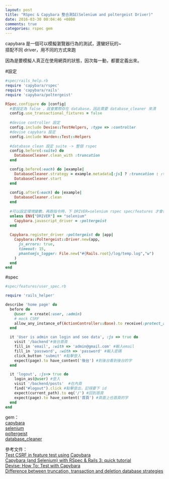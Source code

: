 ```yaml
---
layout: post
title: "RSpec & Capybara 整合測試(Selenium and poltergeist Driver)"
date: 2016-03-30 00:04:46 +0800
comments: true
categories: rspec gem
---
```

capybara 是一個可以模擬瀏覽器行為的測試，還蠻好玩的~  
搭配不同 driver，用不同的方式來跑

<!-- more -->

因為是要模擬人真正在使用網頁的狀態，因次每一動，都要定義出來。

#設定
```ruby
#spec/rails_help.rb
require 'capybara/rspec'
require 'capybara/rails'
require 'capybara/poltergeist'

RSpec.configure do |config|
  #要設定為 false ，就會實際存在 database，因此需要 database_cleaner 來清
  config.use_transactional_fixtures = false
  
  #devise controller 設定
  config.include Devise::TestHelpers, :type => :controller
  #devise capybara 設定
  config.include Warden::Test::Helpers
  
  #database_clean 設定 suite -> 整個 rspec
  config.before(:suite) do
    DatabaseCleaner.clean_with :truncation
  end

  config.before(:each) do |example|
    DatabaseCleaner.strategy = example.metadata[:js] ? :truncation : :transaction
    DatabaseCleaner.start
  end
 
  config.after(:each) do |example|
    DatabaseCleaner.clean
  end
  
  #可以設定環境變數，再跑指令時，下 DRIVER=selenium rspec spec/features 才會使用預設 :rack_test 跑，但沒有支援 js 因此才需要用到 selenium(跑瀏覽器)，poltergeist(跑console)
  unless ENV["DRIVER"] == "selenium"
    Capybara.javascript_driver = :poltergeist
  end
  
  Capybara.register_driver :poltergeist do |app|
    Capybara::Poltergeist::Driver.new(app,
      js_errors: true,
      timeout: 15,
      phantomjs_logger: File.new("#{Rails.root}/log/temp.log","w")
    )
  end
end
```


#spec

```ruby
#spec/features/user_spec.rb

require 'rails_helper'

describe 'home page' do
  before do
    @user  = create(:user, :admin)
    # mock CSRF 
    allow_any_instance_of(ActionController::Base).to receive(:protect_against_forgery?).and_return(true)
  end

  it 'User is admin can login and see data', :js => true do
    visit '/backend'#後台首頁
    fill_in 'email', :with => 'admin@gmail.com' #輸入email
    fill_in 'password', :with => 'password' #輸入密碼
    click_button 'submit' #點擊登入
    expect(page).to have_content('後台') #到後台看到後台的字
  end

  it 'logout', :js=> true do
    login_as(@user) #登入
    visit '/backend/posts'  #在內頁
    find("#logout").click #點擊登出，記得要下 id
    expect(current_path).to eq('/') #回到首頁
    expect(page).to have_content('首頁') #頁面上也首頁的字
  end
end
```



gem：  
[capybara](https://github.com/jnicklas/capybara)   
[selenium](https://github.com/SeleniumHQ/selenium)  
[poltergeist](https://github.com/teampoltergeist/poltergeist)  
[database_cleaner](https://github.com/DatabaseCleaner/database_cleaner)
  
參考文件：  
[Test CSRF in feature test using Capybara](http://blog.tomoyukikashiro.me/post/test-csrf-in-feature-test-using-capybara/)        
[Capybara (and Selenium) with RSpec & Rails 3: quick tutorial](http://www.opinionatedprogrammer.com/2011/02/capybara-and-selenium-with-rspec-and-rails-3/)  
[Devise: How To: Test with Capybara](https://github.com/plataformatec/devise/wiki/How-To:-Test-with-Capybara)  
[Difference between truncation, transaction and deletion database strategies](http://stackoverflow.com/questions/10904996/difference-between-truncation-transaction-and-deletion-database-strategies)